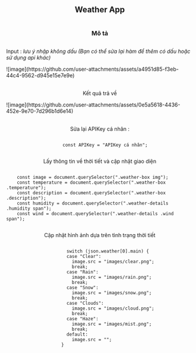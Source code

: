 <div style="display: flex;
flex-direction: column;align-items: center; justify-content: center;">
        <h2>Weather App</h2>
        <h3>Mô tả</h3>
        <p>Input : <i>lưu ý nhập không dấu (Bạn có thể sửa lại hàm để thêm có dấu hoặc sử dụng api khác)</i></p>
        ![image](https://github.com/user-attachments/assets/a4951d85-f3eb-44c4-9562-d945e15e7e9e)
        <br>
        <br>
        <p>Kết quả trả về</p>
        ![image](https://github.com/user-attachments/assets/0e5a5618-4436-452e-9e70-7d296b1d6e14)
        <br>
        <br>
        <p>Sửa lại APIKey cá nhân :</p>

        const APIKey = "APIKey cá nhân";

 <p>Lấy thông tin về thời tiết và cập nhật giao diện</p>

        const image = document.querySelector(".weather-box img");
        const temperature = document.querySelector(".weather-box .temperature");
        const description = document.querySelector(".weather-box .description");
        const humidity = document.querySelector(".weather-details .humidity span");
        const wind = document.querySelector(".weather-details .wind span");
<p>Cập nhật hình ảnh dựa trên tình trạng thời tiết</p>

            switch (json.weather[0].main) {
            case "Clear":
              image.src = "images/clear.png";
              break;
            case "Rain":
              image.src = "images/rain.png";
              break;
            case "Snow":
              image.src = "images/snow.png";
              break;
            case "Clouds":
              image.src = "images/cloud.png";
              break;
            case "Haze":
              image.src = "images/mist.png";
              break;
            default:
              image.src = "";
          }
</div>
